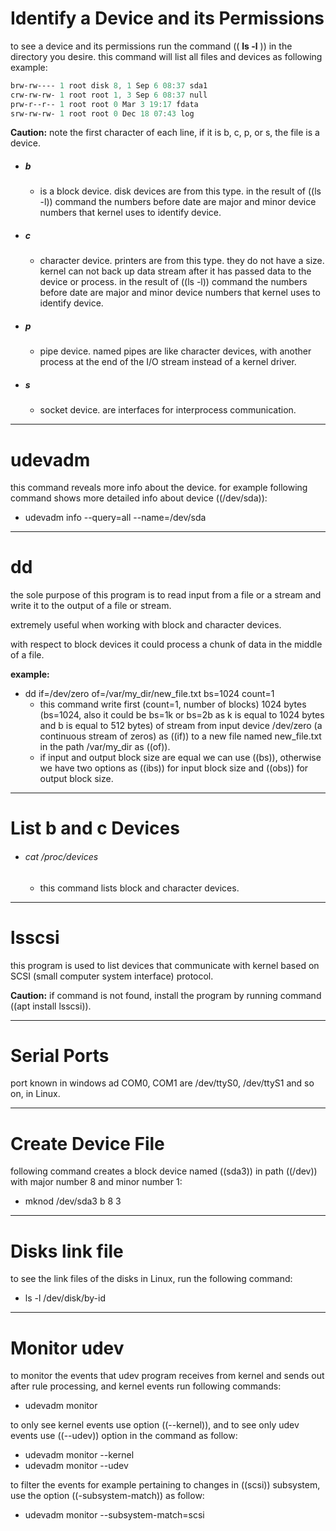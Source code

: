 # Identify a Device and its Permissions

to see a device and its permissions run the command (( **ls -l** )) in the directory you desire. this command will list all files and devices as following example:

```powershell
brw-rw---- 1 root disk 8, 1 Sep 6 08:37 sda1
crw-rw-rw- 1 root root 1, 3 Sep 6 08:37 null
prw-r--r-- 1 root root 0 Mar 3 19:17 fdata
srw-rw-rw- 1 root root 0 Dec 18 07:43 log  
```

 

**Caution:** note the first character of each line, if it is b, c, p, or s, the file is a device.

- ##### b

  - is a block device. disk devices are from this type. in the result of ((ls -l)) command the numbers before date are major  and minor device numbers that kernel uses to identify device.

- ##### c

  - character device. printers are from this type. they do not have a size. kernel can not back up data stream after it has passed data to the device or process. in the result of ((ls -l)) command the numbers before date are major  and minor  device numbers that kernel uses to identify device.

- ##### p

  - pipe device. named pipes are like character devices, with another process at the end of the I/O stream instead of a kernel driver. 

- ##### s

  - socket device. are interfaces for interprocess communication.



***

# udevadm

this command reveals more info about the device. for example following command shows more detailed info about device ((/dev/sda)):

- udevadm info --query=all --name=/dev/sda



***

# dd

the sole purpose of this program is to read input from a file or a stream and write it to the output of a file or stream.

extremely useful when working with block and character devices.

with respect to block devices it could process a chunk of data in the middle of a file.



**example:** 

- dd if=/dev/zero of=/var/my_dir/new_file.txt bs=1024 count=1
  - this command write first (count=1, number of blocks) 1024 bytes (bs=1024, also it could be bs=1k or bs=2b as k is equal to 1024 bytes and b is equal to 512 bytes) of stream from input device /dev/zero (a continuous stream of zeros) as ((if)) to a new file named new_file.txt in the path /var/my_dir as ((of)).
  - if input and output block size are equal we can use ((bs)), otherwise we have two options as ((ibs)) for input block size and ((obs)) for output block size. 



***

# List b and c Devices

- ###### cat /proc/devices

  - this command lists block and character devices.



***

# lsscsi

this program is used to list devices that communicate with kernel based on SCSI (small computer system interface) protocol.

**Caution:** if command is not found, install the program by running command ((apt install lsscsi)).



***

# Serial Ports

port known in windows ad COM0, COM1 are /dev/ttyS0, /dev/ttyS1 and so on, in Linux.



***

# Create Device File

following command creates a block device named ((sda3)) in path ((/dev)) with major number 8 and minor number 1:

- mknod /dev/sda3 b 8 3



***

# Disks link file

to see the link files of the disks in Linux, run the following command:

- ls -l /dev/disk/by-id

***

# Monitor udev

to monitor the events that udev program receives from kernel and sends out after rule processing, and kernel events run following commands:

- udevadm monitor  

to only see kernel events use option ((--kernel)), and to see only udev events use ((--udev)) option in the command as follow:

- udevadm monitor --kernel
- udevadm monitor --udev



to filter the events for example pertaining to changes in ((scsi)) subsystem, use the option ((-subsystem-match)) as follow:

- udevadm monitor --subsystem-match=scsi
